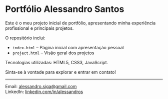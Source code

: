 ﻿# Portfólio Alessandro Santos

Este é o meu projeto inicial de portfólio, apresentando minha experiência profissional e principais projetos.

O repositório inclui:

- `index.html` – Página inicial com apresentação pessoal  
- `project.html` – Visão geral dos projetos   

Tecnologias utilizadas: HTML5, CSS3, JavaScript.

Sinta-se à vontade para explorar e entrar em contato!

---

Email: alessandro.siga@gmail.com  
LinkedIn: [linkedin.com/in/alessandros](https://linkedin.com/in/alessandros)

